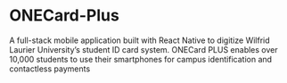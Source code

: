 # ONECard-Plus
A full-stack mobile application built with React Native to digitize Wilfrid Laurier University’s student ID card system. ONECard PLUS enables over 10,000 students to use their smartphones for campus identification and contactless payments

